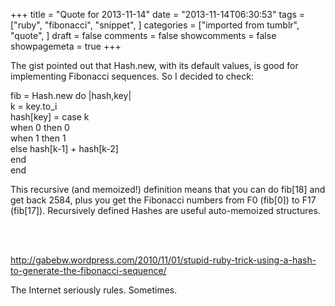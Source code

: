 +++
title = "Quote for 2013-11-14"
date = "2013-11-14T06:30:53"
tags = ["ruby", "fibonacci", "snippet", ]
categories = ["imported from tumblr", "quote", ]
draft = false
comments = false
showcomments = false
showpagemeta = true
+++

<p>The gist pointed out that Hash.new, with its default values, is good for implementing Fibonacci sequences. So I decided to check:</p>

<p>fib = Hash.new do |hash,key|<br/>
  k = key.to_i<br/>
  hash[key] = case k<br/>
    when 0 then 0<br/>
    when 1 then 1<br/>
    else hash[k-1] + hash[k-2]<br/>
  end<br/>
end</p>

<p>This recursive (and memoized!) definition means that you can do fib[18] and get back 2584, plus you get the Fibonacci numbers from F0 (fib[0]) to F17 (fib[17]). Recursively defined Hashes are useful auto-memoized structures.</p><br /><br /><p><a href="http://gabebw.wordpress.com/2010/11/01/stupid-ruby-trick-using-a-hash-to-generate-the-fibonacci-sequence/" target="_blank">http://gabebw.wordpress.com/2010/11/01/stupid-ruby-trick-using-a-hash-to-generate-the-fibonacci-sequence/</a></p>

<p>The Internet seriously rules. Sometimes.</p>